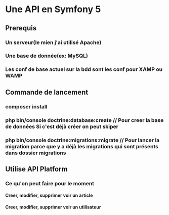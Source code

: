 # Une API en Symfony 5

## Prerequis

### Un serveur(le mien j'ai utilisé Apache)

### Une base de donnée(ex: MySQL)

### Les conf de base actuel sur la bdd sont les conf pour XAMP ou WAMP

## Commande de lancement

### composer install

### php bin/console doctrine:database:create // Pour creer la base de données Si c'est déjà créer on peut skiper

### php bin/console doctrine:migrations:migrate  // Pour lancer la migration parce que y a déjà les migrations qui sont présents dans dossier migrations
## Utilise API Platform


### Ce qu'on peut faire pour le moment

#### Creer, modifier, supprimer voir  un article

#### Creer, modifier, supprimer voir un utilisateur
